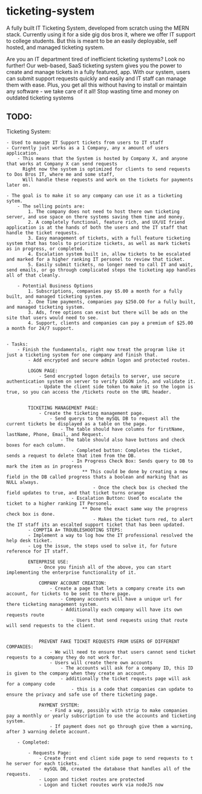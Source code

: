 # ticketing-system
A fully built IT Ticketing System, developed from scratch using the MERN stack. Currently using it for a side gig dos bros it, where we offer IT support to college students. But this is meant to be an easily deployable, self hosted, and managed ticketing system. 

Are you an IT department tired of inefficient ticketing systems? Look no further! Our web-based, SaaS ticketing system gives you the power to create and manage tickets in a fully featured, app. With our system, users can submit support requests quickly and easily and IT staff can manage them with ease. Plus, you get all this without having to install or maintain any software - we take care of it all! Stop wasting time and money on outdated ticketing systems 

## TODO:


Ticketing System:


    - Used to manage IT Support tickets from users to IT staff
    - Currently just works as a 1 Company, any x amount of users application.
        - This means that the System is hosted by Company X, and anyone that works at Company X can send requests
          Right now the system is optimized for clients to send requests to Dos Bros IT, where me and some staff,
          Will handle these requests and work on the tickets for payments later on.

    - The goal is to make it so any company can use it as a ticketing sytem.
        - The selling points are:
            1. The company does not need to host there own ticketing server, and use space on there systems saving them time and money.
            2. A completely functional, feature rich, and UX/UI friend application is at the hands of both the users and the IT staff that handle the ticket requests.
            3. Easy management of tickets, with a full feature ticketing system that has tools to prioritize tickets, as well as mark tickets as in progress, or completed.
            4. Escalation system built in, allow tickets to be escalated and marked for a higher ranking IT personel to review that ticket.
            5. Easily submit tickets, no longer need to call IT and wait, send emails, or go through complicated steps the ticketing app handles all of that cleanly.

        - Potential Business Options
            1. Subscriptions, companies pay $5.00 a month for a fully built, and managed ticketing system.
            2. One Time payments, companies pay $250.OO for a fully built, and managed ticketing system.
            3. Ads, free options can exist but there will be ads on the site that users would need to see.
            4. Support, clients and companies can pay a premium of $25.00 a month for 24/7 support.

        
    - Tasks:
        - Finish the fundamentals, right now treat the program like it just a ticketing system for one company and finish that.
            - Add encrypted and secure admin logon and protected routes.

            LOGON PAGE:
                - Send encrypted logon details to server, use secure authentication system on server to verify LOGON info, and validate it.
                - Update the client side token to make it so the logon is true, so you can access the /tickets route on the URL header.


            TICKETING MANAGEMENT PAGE:
                - Create the ticketing management page.
                    - Send querys to the mySQL DB to request all the current tickets be displayed as a table on the page.
                        - The table should have columns for firstName, lastName, Phone, Email, and Request.
                        - The table should also have buttons and check boxes for each column.
                            - Completed button: Completes the ticket, sends a request to delete that item from the DB.
                            - In Progress Check Box: Sends query to DB to mark the item as in progress
                                ** This could be done by creating a new field in the DB called progress thats a boolean and marking that as NULL always.
                                    - Once the check box is checked the field updates to true, and that ticket turns orange
                            - Escalation Button: Used to escalate the ticket to a higher ranking IT Personel.
                                ** Done the exact same way the progress check box is done.
                                    - Makes the ticket turn red, to alert the IT staff its an escalted support ticket that has been updated.
		    - COMPTIA A+ TROUBLESHOOTING STEPS: 
			- Implement a way to log how the IT professional resolved the help desk ticket.
			- Log the issue, the steps used to solve it, for future reference for IT staff. 

            ENTERPRISE USE:
                - Once you finish all of the above, you can start implementing the enterprise functionality of it.

                COMPANY ACCOUNT CREATION:
                    - Create a page that lets a company create its own account, for tickets to be sent to there page.
                        - Company accounts will have a unique url for there ticketing management system.
                        - Additionally each company will have its own requests route
                            - Users that send requests using that route will send requests to the client.

                
                PREVENT FAKE TICKET REQUESTS FROM USERS OF DIFFERENT COMPANIES:
                    - We will need to ensure that users cannot send ticket requests to a company they do not work for.
                    - Users will create there own accounts
                        - The accounts will ask for a company ID, this ID is given to the company when they create an account.
                        - additionally the ticket requests page will ask for a company code
                            - this is a code that companies can update to ensure the privacy and safe use of there ticketing page.
                
                PAYMENT SYSTEM:
                    - Find a way, possibly with strip to make companies pay a monthly or yearly subscription to use the accounts and ticketing system.
                    - If payment does not go through give them a warning, after 3 warning delete account.

        - Completed:

            - Requests Page:
                - Create front end client side page to send requests to t he server for each tickets.
                - mySQL DB, created the database that handles all of the requests.
                - Logon and ticket routes are protected
                - Logon and ticket rooutes work via nodeJS now


            
                            
                        
